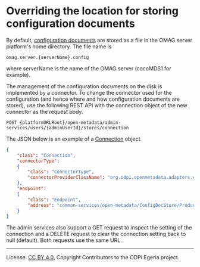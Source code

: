 <!-- SPDX-License-Identifier: CC-BY-4.0 -->
<!-- Copyright Contributors to the ODPi Egeria project. -->

# Overriding the location for storing configuration documents

By default, [configuration documents](../concepts/configuration-document.md) are stored as a
file in the OMAG server platform's home directory.
The file name is 

```
omag.server.{serverName}.config
```

where serverName is the name of the OMAG server (cocoMDS1 for example).

The management of the configuration documents on the disk is implemented by a connector.
To change the connector used for the configuration
(and hence where and how configuration documents are stored), use the following REST API
with the connection object of the new connector as the request body.

```
POST {platformURLRoot}/open-metadata/admin-services/users/{adminUserId}/stores/connection
```

The JSON below is an example of a [Connection](../../../frameworks/open-connector-framework/docs/concepts/connection.md) object.

```json
{
    "class": "Connection",
    "connectorType": 
    {
        "class": "ConnectorType",
        "connectorProviderClassName": "org.odpi.openmetadata.adapters.eventbus.topic.kafka.KafkaOpenMetadataTopicProvider"
    },
    "endpoint": 
    {
        "class": "Endpoint",
        "address": "common-services/open-metadata/ConfigDocStore/Production"
    }
}
```

The admin services also support a GET request to inspect the setting of the connection
and a DELETE request to clear the connection setting back to null (default).
Both requests use the same URL.




----
License: [CC BY 4.0](https://creativecommons.org/licenses/by/4.0/),
Copyright Contributors to the ODPi Egeria project.